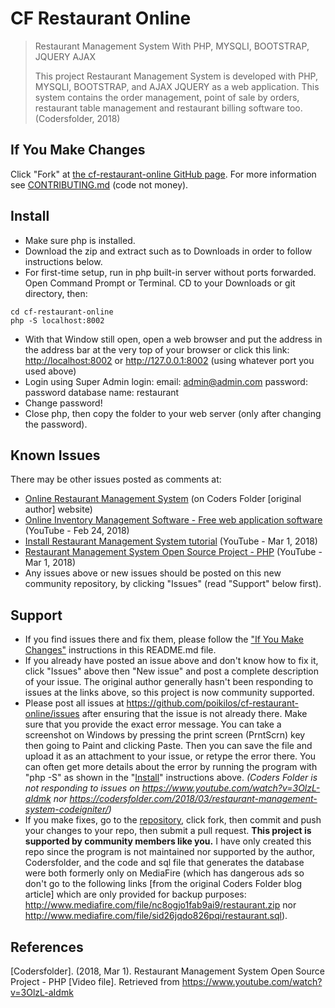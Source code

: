 # CF Restaurant Online
> Restaurant Management System With PHP, MYSQLI, BOOTSTRAP, JQUERY AJAX
>
> This project Restaurant Management System is developed with PHP,
> MYSQLI, BOOTSTRAP, and AJAX JQUERY as a web application. This system
> contains the order management, point of sale by orders, restaurant
> table management and restaurant billing software too.
> (Codersfolder, 2018)

## If You Make Changes
Click "Fork" at
[the cf-restaurant-online GitHub page](https://github.com/poikilos/cf-restaurant-online).
For more information see [CONTRIBUTING.md](https://github.com/poikilos/cf-restaurant-online/blob/master/CONTRIBUTING.md) (code not money).

## Install
* Make sure php is installed.
* Download the zip and extract such as to Downloads in order to follow
  instructions below.
* For first-time setup, run in php built-in server without ports
  forwarded. Open Command Prompt or Terminal. CD to your Downloads or
  git directory, then:
```
cd cf-restaurant-online
php -S localhost:8002
```
* With that Window still open, open a web browser and put the address
  in the address bar at the very top of your browser or click this link:
  <http://localhost:8002> or <http://127.0.0.1:8002>
  (using whatever port you used above)
* Login using Super Admin login:
  email: admin@admin.com password: password
  database name: restaurant
* Change password!
* Close php, then copy the folder to your web server (only after
  changing the password).

## Known Issues
There may be other issues posted as comments at:
* [Online Restaurant Management System](https://codersfolder.com/2018/03/restaurant-management-system-codeigniter/) (on Coders Folder [original author] website)
* [Online Inventory Management Software - Free web application software](https://www.youtube.com/watch?v=jk8L4_Wx40U) (YouTube - Feb 24, 2018) 
* [Install Restaurant Management System tutorial](https://www.youtube.com/watch?v=6-XDCZUk34s) (YouTube - Mar 1, 2018)
* [Restaurant Management System Open Source Project - PHP](https://www.youtube.com/watch?v=3OlzL-aIdmk) (YouTube - Mar 1, 2018)
* Any issues above or new issues should be posted on this new community
  repository, by clicking "Issues" (read "Support" below first).

## Support
* If you find issues there and fix them, please follow the ["If You Make
  Changes"](https://github.com/poikilos/cf-restaurant-online/blob/master/README.md#if-you-make-changes)
  instructions in this README.md file.
* If you already have posted an issue above and don't know how to fix it,
  click "Issues" above then "New issue" and post a complete description
  of your issue. The original author generally hasn't been responding to
  issues at the links above, so this project is now community supported.
* Please post all issues at
  <https://github.com/poikilos/cf-restaurant-online/issues> after
  ensuring that the issue is not already there. Make sure that you
  provide the exact error message. You can take a screenshot on Windows
  by pressing the print screen (PrntScrn) key then going to Paint and
  clicking Paste. Then you can save the file and upload it as an
  attachment to your issue, or retype the error there. You can often get
  more details about the error by running the program with "php -S" as
  shown in the "[Install](#Install)" instructions above.
  _(Coders Folder is not responding to issues on
  <https://www.youtube.com/watch?v=3OlzL-aIdmk> nor
  <https://codersfolder.com/2018/03/restaurant-management-system-codeigniter/>)_
* If you make fixes, go to the
  [repository](https://github.com/poikilos/cf-restaurant-online), click
  fork, then commit and push your changes to your repo, then submit a
  pull request. **This project is supported by community members like
  you.** I have only created this repo since the program is not
  maintained nor supported by the author, Codersfolder, and the code and
  sql file that generates the database were both formerly only on
  MediaFire (which has dangerous ads so don't go to the following links
  [from the original Coders Folder blog article] which are only provided
  for backup purposes:
  http://www.mediafire.com/file/nc8ogjo1fab9ai9/restaurant.zip nor
  http://www.mediafire.com/file/sid26jqdo826pqi/restaurant.sql).

## References
[Codersfolder]. (2018, Mar 1). Restaurant Management System Open Source
Project - PHP [Video file]. Retrieved from
https://www.youtube.com/watch?v=3OlzL-aIdmk
